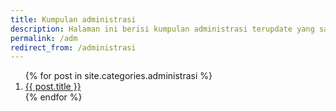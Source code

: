 ```yaml
---
title: Kumpulan administrasi
description: Halaman ini berisi kumpulan administrasi terupdate yang sangat berguna bagi para pembaca.
permalink: /adm
redirect_from: /administrasi
---
```


<ol class="arti">{% for post in site.categories.administrasi %}
<li class="{% if page.title == post.title %}current{% endif %}">
<a href="{{ post.url }}" title="{{ post.title }}">{{ post.title }}</a>
</li>
{% endfor %}
</ol>

